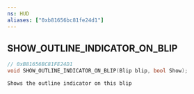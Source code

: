 ```yaml
---
ns: HUD
aliases: ["0xb81656bc81fe24d1"]
---
```

## SHOW_OUTLINE_INDICATOR_ON_BLIP

```c
// 0xB81656BC81FE24D1
void SHOW_OUTLINE_INDICATOR_ON_BLIP(Blip blip, bool Show);
```

```
Shows the outline indicator on this blip
```
